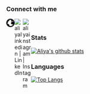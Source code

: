 ### Connect with me

[<img align="left" alt="aliyawebsite" width="22px" src="https://raw.githubusercontent.com/iconic/open-iconic/master/svg/globe.svg" />][website]
[<img align="left" alt="aliyalinkedin | LinkedIn" width="22px" src="https://cdn.jsdelivr.net/npm/simple-icons@v3/icons/linkedin.svg" />][linkedin]
[<img align="left" alt="aliyainstagram | Instagram" width="22px" src="https://cdn.jsdelivr.net/npm/simple-icons@v3/icons/instagram.svg" />][instagram]
<br>

### Stats
[![Aliya's github stats](https://github-readme-stats.vercel.app/api?username=aliyatastemirova&count_private=true)](https://github.com/aliyatastemirova/github-readme-stats)

### Languages

[![Top Langs](https://github-readme-stats.vercel.app/api/top-langs/?username=aliyatastemirova)](https://github.com/aliyatastemirova/github-readme-stats)

[website]: https://tastemirova.tech
[instagram]: https://www.instagram.com/aliyatastemirova/
[linkedin]: https://www.linkedin.com/in/aliyatastemirova/
